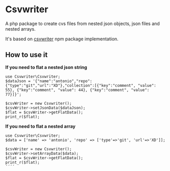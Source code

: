 # Csvwriter
A php package to create cvs files from nested json objects, json files and nested arrays.

It's based on [csvwriter](https://www.npmjs.com/package/csvwriter) npm package implementation.

## How to use it
**If you need to flat a nested json string**

```
use Csvwriter\Csvwriter;
$dataJson = '{"name":"antonio","repo":{"type":"git","url":"XD"},"collection":[{"key":"comment", "value": 55}, {"key":"comment", "value": 44}, {"key":"comment", "value": 77}]}';

$csvWriter = new Csvwriter();
$csvWriter->setJsonData($dataJson);
$flat = $csvWriter->getFlatData();
print_r($flat);
```


**If you need to flat a nested array**

```
use Csvwriter\Csvwriter;
$data = ['name' => 'antonio', 'repo' => ['type'=>'git', 'url'=>'XD']];

$csvWriter = new Csvwriter();
$csvWriter->setArrayData($data);
$flat = $csvWriter->getFlatData();
print_r($flat);
´´´´